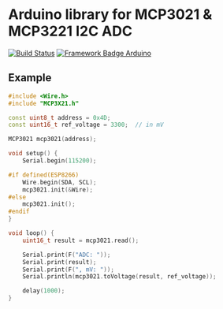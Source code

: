 # Arduino library for MCP3021 & MCP3221 I2C ADC
[![Build Status](https://travis-ci.org/pilotak/MCP3X21.svg?branch=master)](https://travis-ci.org/pilotak/MCP3X21) [![Framework Badge Arduino](https://img.shields.io/badge/framework-arduino-00979C.svg)](https://arduino.cc)

## Example
```cpp
#include <Wire.h>
#include "MCP3X21.h"

const uint8_t address = 0x4D;
const uint16_t ref_voltage = 3300;  // in mV

MCP3021 mcp3021(address);

void setup() {
    Serial.begin(115200);

#if defined(ESP8266)
    Wire.begin(SDA, SCL);
    mcp3021.init(&Wire);
#else
    mcp3021.init();
#endif
}

void loop() {
    uint16_t result = mcp3021.read();

    Serial.print(F("ADC: "));
    Serial.print(result);
    Serial.print(F(", mV: "));
    Serial.println(mcp3021.toVoltage(result, ref_voltage));

    delay(1000);
}

```
